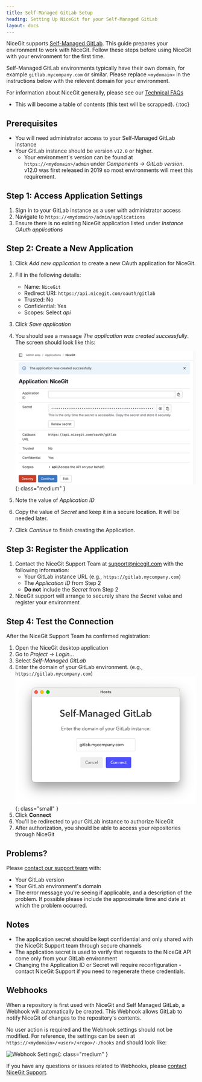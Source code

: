 ```yaml
---
title: Self-Managed GitLab Setup
heading: Setting Up NiceGit for your Self-Managed GitLab
layout: docs
---
```


NiceGit supports [Self-Managed GitLab](https://docs.gitlab.com/topics/offline/quick_start_guide/). This guide prepares
your environment to work with NiceGit. Follow these steps before using NiceGit with your environment for the first time.

Self-Managed GitLab environments typically have their own domain, for example `gitlab.mycompany.com` or similar. Please
replace `<mydomain>` in the instructions below with the relevent domain for your environment.

For information about NiceGit generally, please see our [Technical FAQs](/tech-faqs)

* This will become a table of contents (this text will be scrapped).
{:toc}

## Prerequisites

* You will need administrator access to your Self-Managed GitLab instance
* Your GitLab instance should be version `v12.0` or higher.
  * Your environment's version can be found at
`https://<mydomain>/admin` under _Components -> GitLab version_. v12.0 was first released in 2019 so most environments will meet this requirement.

## Step 1: Access Application Settings

1. Sign in to your GitLab instance as a user with administrator access
1. Navigate to `https://<mydomain>/admin/applications`
1. Ensure there is no existing NiceGit application listed under _Instance OAuth applications_

## Step 2: Create a New Application

1. Click _Add new application_ to create a new OAuth application for NiceGit.
1. Fill in the following details:
    * Name: `NiceGit`
    * Redirect URI: `https://api.nicegit.com/oauth/gitlab`
    * Trusted: No
    * Confidential: Yes
    * Scopes: Select _api_
1. Click _Save application_
1. You should see a message _The application was created successfully_. The screen should look like this:

    ![GitLab Application Created](/images/docs/GitLab%20Application%20Created.png){: class="medium" }

1. Note the value of _Application ID_
1. Copy the value of _Secret_ and keep it in a secure location. It will be needed later.
1. Click _Continue_ to finish creating the Application.

## Step 3: Register the Application

1. Contact the NiceGit Support Team at [support@nicegit.com](mailto:support@nicegit.com) with the following information:
   * Your GitLab instance URL (e.g., `https://gitlab.mycompany.com`)
   * The _Application ID_ from Step 2
   * **Do not** include the _Secret_ from Step 2
1. NiceGit support will arrange to securely share the _Secret_ value and register your environment

## Step 4: Test the Connection

After the NiceGit Support Team hs confirmed registration:

1. Open the NiceGit desktop application
2. Go to _Project -> Login..._
3. Select _Self-Managed GitLab_
4. Enter the domain of your GitLab environment. (e.g., `https://gitlab.mycompany.com`)
    ![Enter GitLab Domain](/images/docs/Enter%20GitLab%20Domain.png){: class="small" }
5. Click **Connect**
6. You'll be redirected to your GitLab instance to authorize NiceGit
7. After authorization, you should be able to access your repositories through NiceGit

## Problems?

Please [contact our support team](/contact) with:

* Your GitLab version
* Your GitLab environment's domain
* The error message you're seeing if applicable, and a description of the problem. If possible please include the approximate time and date at which the problem occurred.

## Notes

* The application secret should be kept confidential and only shared with the NiceGit Support team through secure channels
* The application secret is used to verify that requests to the NiceGit API come only from your GitLab environment
* Changing the Application ID or Secret will require reconfiguration - contact NiceGit Support if you need to regenerate these credentials.

## Webhooks

When a repository is first used with NiceGit and Self Managed GitLab, a Webhook will automatically be created. This Webhook allows GitLab to notify NiceGit of changes to the repository's contents.

No user action is required and the Webhook settings should not be modified. For reference, the settings can be seen at `https://<mydomain>/<user>/<repo>/-/hooks` and should look like:

![Webhook Settings](/images/docs/GitLab%20Webhook%20Settings.png){: class="medium" }

If you have any questions or issues related to Webhooks, please [contact NiceGit Support](mailto:support@nicegit.com).
